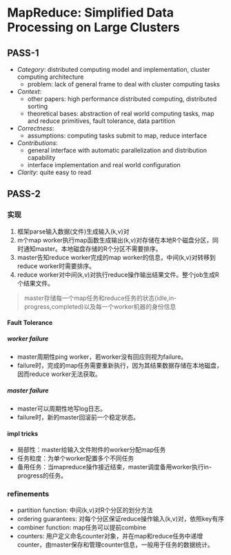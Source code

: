 # MapReduce: Simplified Data Processing on Large Clusters

## PASS-1

+ *Category*: distributed computing model and implementation, cluster computing architecture
  + problem: lack of general frame to deal with cluster computing tasks
+ *Context*:
  + other papers: high performance distributed computing, distributed sorting
  + theoretical bases: abstraction of real world computing tasks, map and reduce primitives, fault tolerance, data partition
+ *Correctness*:
  + assumptions: computing tasks submit to map, reduce interface
+ *Contributions*:
  + general interface with automatic parallelization and distribution capability
  + interface implementation and real world configuration
+ *Clarity*: quite easy to read

## PASS-2

### 实现

1. 框架parse输入数据(文件)生成输入(k,v)对
2. m个map worker执行map函数生成输出(k,v)对存储在本地R个磁盘分区，同时通知master。本地磁盘存储的R个分区不需要排序。
3. master告知reduce worker完成的map worker的信息，中间(k,v)对转移到reduce worker时需要排序。
4. reduce worker对中间(k,v)对执行reduce操作输出结果文件。整个job生成R个结果文件。

> master存储每一个map任务和reduce任务的状态(idle,in-progress,completed)以及每一个worker机器的身份信息

#### Fault Tolerance

##### worker failure

+ master周期性ping worker，若worker没有回应则视为failure。
+ failure时，完成的map任务需要重新执行，因为其结果数据存储在本地磁盘，因而reduce worker无法获取。

##### master failure

+ master可以周期性地写log日志。
+ failure时，新的master回滚前一个稳定状态。

#### impl tricks

+ 局部性：master给输入文件附件的worker分配map任务
+ 任务粒度：为单个worker配置多个不同任务
+ 备用任务：当mapreduce操作接近结束，master调度备用worker执行in-progress的任务。

### refinements

+ partition function: 中间(k,v)对R个分区的划分方法
+ ordering guarantees: 对每个分区保证reduce操作输入(k,v)对，依照key有序
+ combiner function: map任务可以提前combine
+ counters: 用户定义命名counter对象，并在map和reduce任务中递增counter，由master保存和管理counter信息，一般用于任务的数据统计。
